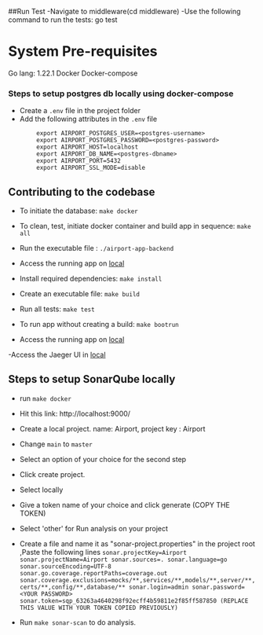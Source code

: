##Run Test
    -Navigate to middleware(cd middleware)
    -Use the following command to run the tests:
        go test

# System Pre-requisites

Go lang: 1.22.1
Docker
Docker-compose

### Steps to setup postgres db locally using docker-compose

- Create a `.env` file in the project folder
- Add the following attributes in the `.env` file
```
        export AIRPORT_POSTGRES_USER=<postgres-username>
        export AIRPORT_POSTGRES_PASSWORD=<postgres-password>
        export AIRPORT_HOST=localhost
        export AIRPORT_DB_NAME=<postgres-dbname>
        export AIRPORT_PORT=5432
        export AIRPORT_SSL_MODE=disable
```
## Contributing to the codebase

- To initiate the database: `make docker`
- To clean, test, initiate docker container and build app in sequence: `make all`
- Run the executable file : `./airport-app-backend`
- Access the running app on [local](https://0.0.0.0:8080/)

- Install required dependencies: `make install`
- Create an executable file: `make build`
- Run all tests: `make test`

- To run app without creating a build: `make bootrun`
- Access the running app on [local](https://0.0.0.0:8080/)

-Access the Jaeger UI in [local](http://localhost:16686)

## Steps to setup SonarQube locally

- run `make docker`
- Hit this link: http://localhost:9000/
- Create a local project. name: Airport, project key : Airport
- Change `main` to `master`
- Select an option of your choice for the second step
- Click create project.
- Select locally
- Give a token name of  your choice and click generate (COPY THE TOKEN)
- Select 'other' for Run analysis on your project
- Create a file and name it as "sonar-project.properties" in the project root ,Paste the following lines
     `sonar.projectKey=Airport
      sonar.projectName=Airport
      sonar.sources=.
      sonar.language=go
      sonar.sourceEncoding=UTF-8
      sonar.go.coverage.reportPaths=coverage.out
      sonar.coverage.exclusions=mocks/**,services/**,models/**,server/**,certs/**,config/**,database/**
      sonar.login=admin
      sonar.password=<YOUR PASSWORD>
      sonar.token=sqp_63263a4640298f92ecff4b59811e2f85ff587850 (REPLACE THIS VALUE WITH YOUR TOKEN COPIED PREVIOUSLY)`

- Run `make sonar-scan` to do analysis.

